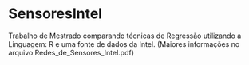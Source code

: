# SensoresIntel

Trabalho de Mestrado comparando técnicas de Regressão utilizando a Linguagem: R e uma fonte de dados da Intel. (Maiores informações no arquivo Redes_de_Sensores_Intel.pdf)
